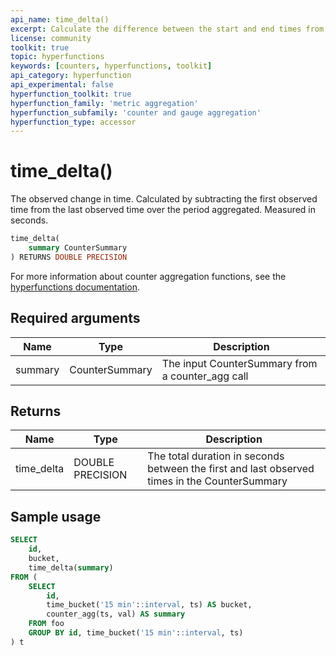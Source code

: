```yaml
---
api_name: time_delta()
excerpt: Calculate the difference between the start and end times from data in a `CounterSummary`
license: community
toolkit: true
topic: hyperfunctions
keywords: [counters, hyperfunctions, toolkit]
api_category: hyperfunction
api_experimental: false
hyperfunction_toolkit: true
hyperfunction_family: 'metric aggregation'
hyperfunction_subfamily: 'counter and gauge aggregation'
hyperfunction_type: accessor
---
```

# time_delta() <tag type="toolkit" content="Toolkit" />
The observed change in time. Calculated by subtracting the first observed time
from the last observed time over the period aggregated. Measured in seconds.

```sql
time_delta(
    summary CounterSummary
) RETURNS DOUBLE PRECISION
```

For more information about counter aggregation functions, see the
[hyperfunctions documentation][hyperfunctions-counter-agg].

## Required arguments

|Name|Type|Description|
|-|-|-|
|summary|CounterSummary|The input CounterSummary from a counter_agg call|

## Returns

|Name|Type|Description|
|-|-|-|
|time_delta|DOUBLE PRECISION|The total duration in seconds between the first and last observed times in the CounterSummary|

## Sample usage

```sql
SELECT
    id,
    bucket,
    time_delta(summary)
FROM (
    SELECT
        id,
        time_bucket('15 min'::interval, ts) AS bucket,
        counter_agg(ts, val) AS summary
    FROM foo
    GROUP BY id, time_bucket('15 min'::interval, ts)
) t
```


[hyperfunctions-counter-agg]: /timescaledb/:currentVersion:/how-to-guides/hyperfunctions/counter-aggregation/
